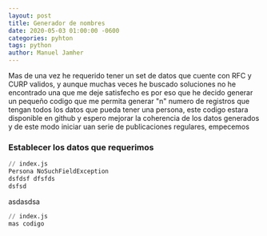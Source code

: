 ```yaml
---
layout: post
title: Generador de nombres
date: 2020-05-03 01:00:00 -0600
categories: pyhton
tags: python
author: Manuel Jamher
---
```


Mas de una vez he requerido tener un set de datos que cuente con RFC y CURP validos, y aunque muchas veces he buscado soluciones no he encontrado una que me deje satisfecho es por eso que he decido generar  un pequeño codigo que me permita generar "n"  numero de registros que tengan todos los datos que pueda tener una persona, este codigo estara disponible en github y espero mejorar la coherencia de los datos generados y de este modo iniciar uan serie de publicaciones regulares, empecemos

### Establecer los datos que requerimos

```python
// index.js
Persona NoSuchFieldException 
dsfdsf dfsfds
dsfsd

```

asdasdsa

```python
// index.js
mas codigo

```


<div class="fb-comments" data-href="https://soyjamher.github.io/blog/Generador-de-nombres/" data-numposts="5" data-width=""></div>